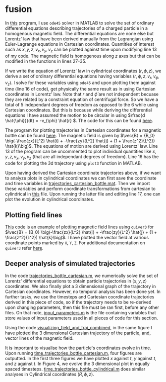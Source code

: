 # fusion

In [this](https://github.com/jaiisrani/fusion/blob/main/trajectories_homogenous_cartesian.m) program, I use ```ode45``` solver in MATLAB to solve the set of ordinary differential equations describing trajectories of a charged particle in a homogenous magnetic field. The differential equations are none else but Lorentz' law that have been derived manually from the Lagrangian using Euler-Lagrange equations in Cartesian coordinates. Quantities of interest such as $x, y, z, v_x, v_y, v_z$ can be plotted against time upon modifying line 13 of my code. The magnetic field is homogenous along $z$ axes but that can be modified in the functions in lines 27-35.

If we write the equation of Lorentz' law in cylindrical coordinates $(r, \phi, z)$, we derive a set of ordinary differential equations having variables $(r, \phi, z, v_r, v_{\phi}, v_z)$. I solve for these variables using ```ode45``` and upon plotting them against time (line 16 of code), get physically the same result as in using Cartesian coordinates in Lorentz' law. Note that $r$ and $\dot{\phi}$ are not independent becuase they are related by a constraint equation of centrifugal force. So we have a total of 5 independant degrees of freedom as opposed to the 6 while using Cartesian coordinates. But this is because while deriving the differential equations I have assumed the motion to be circular in using $\frac{d \hat{\phi}}{dt} = -v_{\phi} \hat{r} $. The code for this can be found [here](https://github.com/jaiisrani/fusion/blob/main/trajectories_homogenous_cylindrical.m).

The program for plotting trajectories in Cartesian coordinates for a magnetic bottle can be found [here](https://github.com/jaiisrani/fusion/blob/main/trajectories_bottle_cartesian.m). The magnetic field is given by $\vec{B} = {B_0} \big(-\frac{zx}{L^2} \hat{i} + -\frac{zy}{L^2} \hat{j} + (1 + \frac{z^2}{L^2}) \hat{k}\big)$. The equations of motion are derived using Lorentz' law. Line 13 of the program can be uncommented to plot individual quantities like $x, y, z, v_x, v_y, v_z$ (that are all independant degrees of freedom). Line 16 has the code for plotting the 3d trajectory using `plot3` function in MATLAB.

Upon having derived the Cartesian coordinate trajectories above, if we want to analyze plots in cylindrical coordinates we can first save the coordinate and time variables in [trajectories_cartesian_bottle.mat](https://github.com/jaiisrani/fusion/blob/main/trajectories_bottle_cartesian.mat). Then we import these variables and perform coordinate transformations from cartesian to cylindrical in [this](https://github.com/jaiisrani/fusion/blob/main/cartesian_bottle_cylindrical.m) file. Upon running the latter file and editing line 17, one can plot the evolution in cylindrical coordinates.

## Plotting field lines
[This](https://github.com/jaiisrani/fusion/blob/main/plotting_vector_fields.m) code is an example of plotting magnetic field lines using `quiver3` for $\vec{B} = {B_0} \big(-\frac{zx}{L^2} \hat{i} + -\frac{zy}{L^2} \hat{j} + (1 + \frac{z^2}{L^2}) \hat{k}\big)$. I have plotted the vector field at various coordinate points marked by `X`, `Y`, `Z`. For additional documentation on `quiver3` refer [here](https://ch.mathworks.com/help/matlab/ref/quiver3.html#mw_eaf91c51-2b00-4962-9837-cf547e770890).

## Deeper analysis of simulated trajectories
In the code [trajectories_bottle_cartesian.m](), we numerically solve the set of Lorentz' differential equations to obtain particle trajectories in $(x, y, z)$ coordinates. We also finally plot 
a 3 dimensional graph of the trajectory in Cartesian coordinates. However, no temporal analysis has been done yet. In further tasks, we use the timesteps and Cartesian coordinate trajectories derived in this piece of code, so if the trajectory needs to be re-derived upon changing parameters, then this file must be ran first, before any other files. On that note, [input_parameters.m]() is the file containing variables that store values of input parameters used in all pieces of code for this section.

Using the code [visualizing_field_and_traj_combined](), in the same figure I have plotted the 3 dimensional Cartesian trajectory of the particle, and, vector lines of the magnetic field.

It is important to visualise how the particle's coordinates evolve in time. Upon running [time_trajectories_bottle_cartesian.m](), four figures are outputted. In the first three figures we have plotted $x$ against $t$, $y$ against $t$, and $z$ against $t$. In Figure 4, we evolve the 3 dimensional plot in equally spaced timesteps. [time_trajectories_bottle_cylindrical.m]() does similar analyses in Cylindrical coordinates $(R, \phi, z)$.
